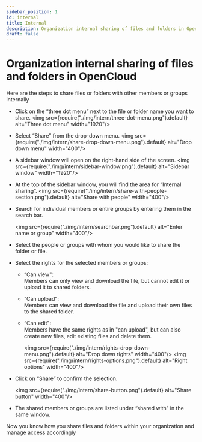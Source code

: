 ```yaml
---
sidebar_position: 1
id: internal
title: Internal
description: Organization internal sharing of files and folders in OpenCloud
draft: false
---
```


# Organization internal sharing of files and folders in OpenCloud

Here are the steps to share files or folders with other members or groups internally

- Click on the “three dot menu” next to the file or folder name you want to share.
  <img src={require("./img/intern/three-dot-menu.png").default} alt="Three dot menu" width="1920"/>

- Select “Share” from the drop-down menu.
  <img src={require("./img/intern/share-drop-down-menu.png").default} alt="Drop down menu" width="400"/>

- A sidebar window will open on the right-hand side of the screen.
  <img src={require("./img/intern/sidebar-window.png").default} alt="Sidebar window" width="1920"/>

- At the top of the sidebar window, you will find the area for “Internal sharing”.
  <img src={require("./img/intern/share-with-people-section.png").default} alt="Share with people" width="400"/>
- Search for individual members or entire groups by entering them in the search bar.

  <img src={require("./img/intern/searchbar.png").default} alt="Enter name or group" width="400"/>

- Select the people or groups with whom you would like to share the folder or file.

- Select the rights for the selected members or groups:
  - “Can view":  
    Members can only view and download the file, but cannot edit it or upload it to shared folders.
  - “Can upload":  
    Members can view and download the file and upload their own files to the shared folder.
  - “Can edit":  
    Members have the same rights as in "can upload", but can also create new files, edit existing files and delete them.

    <img src={require("./img/intern/rights-drop-down-menu.png").default} alt="Drop down rights" width="400"/>
    <img src={require("./img/intern/rights-options.png").default} alt="Right options" width="400"/>

- Click on “Share” to confirm the selection.

  <img src={require("./img/intern/share-button.png").default} alt="Share button" width="400"/>

- The shared members or groups are listed under “shared with” in the same window.

Now you know how you share files and folders within your organization and manage access accordingly
